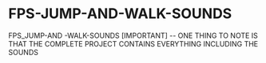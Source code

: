 # FPS-JUMP-AND-WALK-SOUNDS
FPS_JUMP-AND -WALK-SOUNDS
[IMPORTANT]
-- ONE THING TO NOTE IS THAT THE COMPLETE PROJECT CONTAINS EVERYTHING INCLUDING THE SOUNDS
